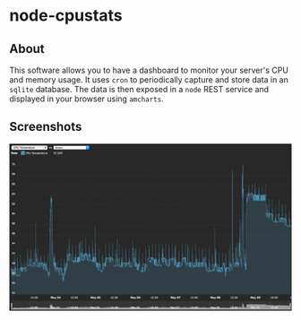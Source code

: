 # node-cpustats

## About

This software allows you to have a dashboard to monitor your server's CPU and memory usage. It uses ```cron``` to periodically capture and store data in an ```sqlite``` database. The data is then exposed in a ```node``` REST service and displayed in your browser using ```amcharts```.

## Screenshots

![alt tag](https://raw.githubusercontent.com/piperamirez/node-cpustats/master/doc/node-cpustats-screenshot.png)
